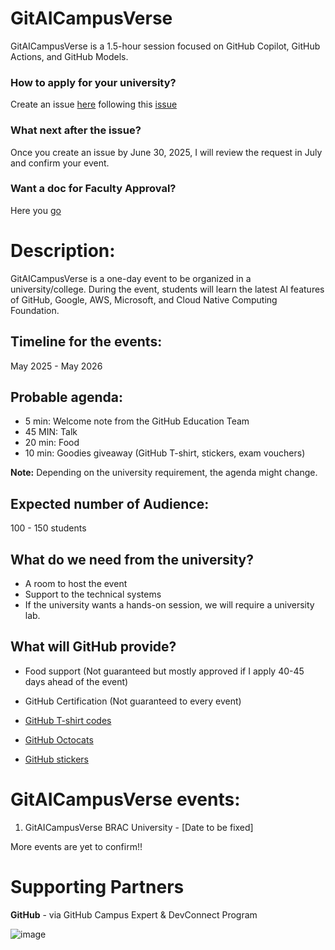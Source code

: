 # GitAICampusVerse

GitAICampusVerse is a 1.5-hour session focused on GitHub Copilot, GitHub Actions, and GitHub Models.

### How to apply for your university?
Create an issue [here](https://github.com/mitul3737/GitAICampusVerse/issues) following this [issue](https://github.com/mitul3737/GitAICampusVerse/issues/1)

### What next after the issue?
Once you create an issue by June 30, 2025, I will review the request in July and confirm your event.


### Want a doc for Faculty Approval?
Here you [go](https://docs.google.com/document/d/1VdMZNbZlF84DxwzjHvY91NdaW6z2gSxoSY9-9r0fhaE/edit?usp=sharing)



# Description:

GitAICampusVerse is a one-day event to be organized in a university/college. During the event, students will learn the latest AI features of GitHub, Google, AWS, Microsoft, and Cloud Native Computing Foundation. 

## Timeline for the events: 

May 2025 - May 2026

## Probable agenda:
- 5 min: Welcome note from the GitHub Education Team
- 45 MIN: Talk
- 20 min: Food
- 10 min: Goodies giveaway (GitHub T-shirt, stickers, exam vouchers)

**Note:** Depending on the university requirement, the agenda might change.

## Expected number of Audience: 

100 - 150 students


## What do we need from the university?
- A room to host the event
- Support to the technical systems
- If the university wants a hands-on session, we will require a university lab. 




## What will GitHub provide?

- Food support (Not guaranteed but mostly approved if I apply 40-45 days ahead of the event)


- GitHub Certification (Not guaranteed to every event)

-  [GitHub T-shirt codes](https://thegithubshop.com/search?type=product&q=T%20shirt)

- [GitHub Octocats](https://thegithubshop.com/search?type=product&q=octocat)

- [GitHub stickers](https://thegithubshop.com/search?type=product&q=stickers)



# GitAICampusVerse events:
1. GitAICampusVerse BRAC University - [Date to be fixed]

More events are yet  to confirm!!

# Supporting Partners

**GitHub** - via GitHub Campus Expert & DevConnect Program

![image](https://github.com/user-attachments/assets/cfe317a1-8306-4aca-aaff-a2e7cb58fa01)
 



